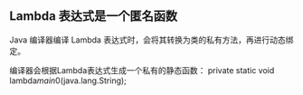 ## Lambda 表达式是一个匿名函数
Java 编译器编译 Lambda 表达式时，会将其转换为类的私有方法，再进行动态绑定。

编译器会根据Lambda表达式生成一个私有的静态函数：
    private static void lambda$main$0(java.lang.String);
